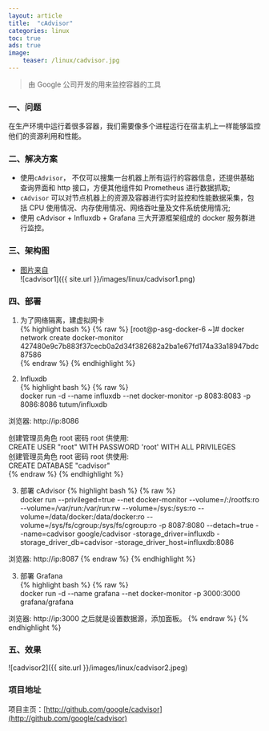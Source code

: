 ```yaml
---
layout: article
title:  "cAdvisor"
categories: linux
toc: true
ads: true
image:
    teaser: /linux/cadvisor.jpg
---
```


> 由 Google 公司开发的用来监控容器的工具

### 一、问题  
在生产环境中运行着很多容器，我们需要像多个进程运行在宿主机上一样能够监控他们的资源利用和性能。 

### 二、解决方案
- 使用`cAdvisor`， 不仅可以搜集一台机器上所有运行的容器信息，还提供基础查询界面和 http 接口，方便其他组件如 Prometheus 进行数据抓取;  
- `cAdvisor` 可以对节点机器上的资源及容器进行实时监控和性能数据采集，包括 CPU 使用情况、内存使用情况、网络吞吐量及文件系统使用情况;
- 使用 cAdvisor + Influxdb + Grafana 三大开源框架组成的 docker 服务群进行监控。

### 三、架构图 
- [图片来自](https://blog.csdn.net/huwh_/article/details/77918507)   
![cadvisor1]({{ site.url }}/images/linux/cadvisor1.png)

### 四、部署  

1. 为了网络隔离，建虚拟网卡    
{% highlight bash %}
{% raw %} 
[root@p-asg-docker-6 ~]# docker network create docker-monitor    
427480e9c7b883f37cecb0a2d34f382682a2ba1e67fd174a33a18947bdc87586     
{% endraw %}
{% endhighlight %} 

2. Influxdb  
{% highlight bash %}
{% raw %}   
docker run -d --name influxdb --net docker-monitor -p 8083:8083 -p 8086:8086 tutum/influxdb  

浏览器: http://ip:8086  

创建管理员角色 root 密码 root 供使用:  
CREATE USER "root" WITH PASSWORD 'root' WITH ALL PRIVILEGES  
创建管理员角色 root 密码 root 供使用:   
CREATE DATABASE "cadvisor"   
{% endraw %}
{% endhighlight %}  

3. 部署 cAdvisor
{% highlight bash %}
{% raw %}  
docker run --privileged=true --net docker-monitor --volume=/:/rootfs:ro --volume=/var/run:/var/run:rw --volume=/sys:/sys:ro --volume=/data/docker:/data/docker:ro --volume=/sys/fs/cgroup:/sys/fs/cgroup:ro -p 8087:8080 --detach=true --name=cadvisor google/cadvisor -storage_driver=influxdb -storage_driver_db=cadvisor -storage_driver_host=influxdb:8086  

浏览器: http://ip:8087
{% endraw %}
{% endhighlight %}    


3. 部署 Grafana  
{% highlight bash %}
{% raw %}   
docker run -d --name grafana --net docker-monitor -p 3000:3000  grafana/grafana

浏览器: http://ip:3000
之后就是设置数据源，添加面板。
{% endraw %}
{% endhighlight %}   

### 五、效果    
![cadvisor2]({{ site.url }}/images/linux/cadvisor2.jpeg)   

### 项目地址   
项目主页：[http://github.com/google/cadvisor](http://github.com/google/cadvisor)



 





